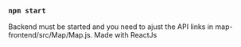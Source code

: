 ### `npm start`

Backend must be started and you need to ajust the API links in map-frontend/src/Map/Map.js.
Made with ReactJs
